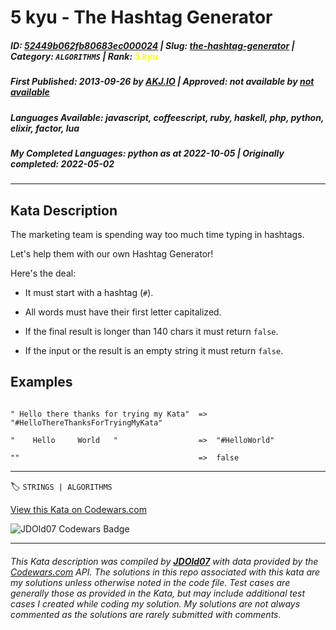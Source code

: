 # 5 kyu - The Hashtag Generator

##### **ID**: [52449b062fb80683ec000024](https://www.codewars.com/kata/52449b062fb80683ec000024) | **Slug**: [the-hashtag-generator](https://www.codewars.com/kata/52449b062fb80683ec000024) | **Category**: `ALGORITHMS` | **Rank**: <span style="color:yellow">5 kyu</span>

##### **First Published**: 2013-09-26 ***by*** [AKJ.IO](https://www.codewars.com/users/AKJ.IO) | **Approved**: *not available* ***by*** [*not available*](*https://www.codewars.com*)

##### **Languages Available**: javascript, coffeescript, ruby, haskell, php, python, elixir, factor, lua

##### **My Completed Languages**: python ***as at*** 2022-10-05 | **Originally completed**: 2022-05-02

---

## Kata Description


The marketing team is spending way too much time typing in hashtags.   

Let's help them with our own Hashtag Generator!



Here's the deal:



- It must start with a hashtag (`#`).

- All words must have their first letter capitalized.

- If the final result is longer than 140 chars it must return `false`.

- If the input or the result is an empty string it must return `false`.





## Examples



```

" Hello there thanks for trying my Kata"  =>  "#HelloThereThanksForTryingMyKata"

"    Hello     World   "                  =>  "#HelloWorld"

""                                        =>  false

```

---


🏷 `STRINGS | ALGORITHMS`


[View this Kata on Codewars.com](https://www.codewars.com/kata/52449b062fb80683ec000024)

![](https://www.codewars.com/users/jdold07/badges/large "JDOld07 Codewars Badge")

---

###### *This Kata description was compiled by [**JDOld07**](https://tpstech.dev) with data provided by the [Codewars.com](https://www.codewars.com) API.  The solutions in this repo associated with this kata are my solutions unless otherwise noted in the code file.  Test cases are generally those as provided in the Kata, but may include additional test cases I created while coding my solution.  My solutions are not always commented as the solutions are rarely submitted with comments.*
